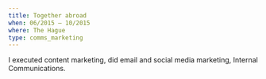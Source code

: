 ```yaml
---
title: Together abroad
when: 06/2015 – 10/2015
where: The Hague 
type: comms_marketing
---
```

I executed content marketing, did email and social media marketing, Internal Communications.
